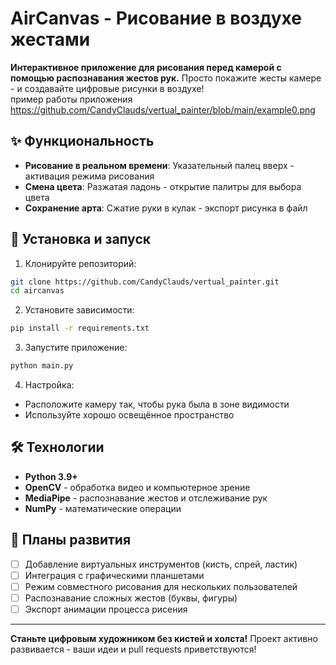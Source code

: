 # AirCanvas - Рисование в воздухе жестами  
**Интерактивное приложение для рисования перед камерой с помощью распознавания жестов рук.** Просто покажите жесты камере - и создавайте цифровые рисунки в воздухе!  
пример работы приложения 
https://github.com/CandyClauds/vertual_painter/blob/main/example0.png

## ✨ Функциональность  
- **Рисование в реальном времени**: Указательный палец вверх - активация режима рисования  
- **Смена цвета**: Разжатая ладонь - открытие палитры для выбора цвета  
- **Сохранение арта**: Сжатие руки в кулак - экспорт рисунка в файл  

## 🚀 Установка и запуск  
1. Клонируйте репозиторий:  
```bash 
git clone https://github.com/CandyClauds/vertual_painter.git
cd aircanvas
```

2. Установите зависимости:  
```bash 
pip install -r requirements.txt
```

3. Запустите приложение:  
```bash 
python main.py
```

4. Настройка:  
- Расположите камеру так, чтобы рука была в зоне видимости  
- Используйте хорошо освещённое пространство  


## 🛠 Технологии  
- **Python 3.9+**  
- **OpenCV** - обработка видео и компьютерное зрение  
- **MediaPipe** - распознавание жестов и отслеживание рук  
- **NumPy** - математические операции  

## 🌟 Планы развития  
- [ ] Добавление виртуальных инструментов (кисть, спрей, ластик)  
- [ ] Интеграция с графическими планшетами  
- [ ] Режим совместного рисования для нескольких пользователей  
- [ ] Распознавание сложных жестов (буквы, фигуры)  
- [ ] Экспорт анимации процесса рисения  

---

**Станьте цифровым художником без кистей и холста!** Проект активно развивается - ваши идеи и pull requests приветствуются!
